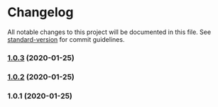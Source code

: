 # Changelog

All notable changes to this project will be documented in this file. See [standard-version](https://github.com/conventional-changelog/standard-version) for commit guidelines.

### [1.0.3](https://github.com/mamal72/react-optimistic-ui-hook/compare/v1.0.2...v1.0.3) (2020-01-25)

### [1.0.2](https://github.com/mamal72/react-optimistic-ui-hook/compare/v1.0.1...v1.0.2) (2020-01-25)

### 1.0.1 (2020-01-25)
